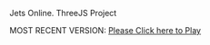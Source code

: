 Jets Online. ThreeJS Project

MOST RECENT VERSION: [Please Click here to Play](https://rawcdn.githack.com/alperenbutun/jets-online/6e96ce0/index.html)
